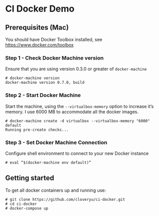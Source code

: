 # CI Docker Demo

## Prerequisites (Mac)

You should have Docker Toolbox installed, see https://www.docker.com/toolbox

### Step 1 - Check Docker Machine version

Ensure that you are using version 0.3.0 or greater of `docker-machine`

```
# docker-machine version
docker-machine version 0.7.0, build
```

### Step 2 - Start Docker Machine

Start the machine, using the `--virtualbox-memory` option to increase it’s memory.
I use 6000 MB to accommodate all the docker images.

```
# docker-machine create -d virtualbox --virtualbox-memory "6000" default
Running pre-create checks...
```

### Step 3 - Set Docker Machine Connection

Configure shell environment to connect to your new Docker instance

```
# eval “$(docker-machine env default)”
```

## Getting started

To get all docker containers up and running use:

```
# git clone https://github.com/cloveryu/ci-docker.git
# cd ci-docker
# docker-compose up
```

